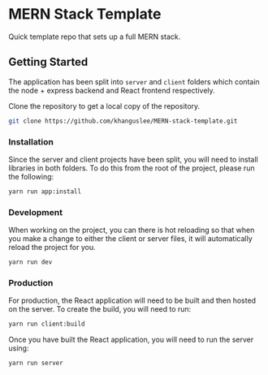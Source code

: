 # MERN Stack Template

Quick template repo that sets up a full MERN stack.

## Getting Started

The application has been split into `server` and `client` folders which contain the node + express backend and React frontend respectively.

Clone the repository to get a local copy of the repository.

``` bash
git clone https://github.com/khanguslee/MERN-stack-template.git
```

### Installation

Since the server and client projects have been split, you will need to install libraries in both folders. To do this from the root of the project, please run the following:

``` bash
yarn run app:install
```

### Development

When working on the project, you can there is hot reloading so that when you make a change to either the client or server files, it will automatically reload the project for you.

``` bash
yarn run dev
```

### Production

For production, the React application will need to be built and then hosted on the server. To create the build, you will need to run:

``` bash
yarn run client:build
```

Once you have built the React application, you will need to run the server using:

``` bash
yarn run server
```